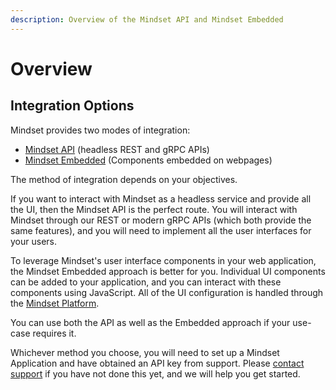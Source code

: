 ```yaml
---
description: Overview of the Mindset API and Mindset Embedded
---
```


# Overview

## Integration Options

Mindset provides two modes of integration:

* [Mindset API](api-and-sdk.md) (headless REST and gRPC APIs)
* [Mindset Embedded](mindset-embedded.md) (Components embedded on webpages)

The method of integration depends on your objectives.&#x20;

If you want to interact with Mindset as a headless service and provide all the UI, then the Mindset API is the perfect route. You will interact with Mindset through our REST or modern gRPC APIs (which both provide the same features), and you will need to implement all the user interfaces for your users.

To leverage Mindset's user interface components in your web application, the Mindset Embedded approach is better for you. Individual UI components can be added to your application, and you can interact with these components using JavaScript. All of the UI configuration is handled through the [Mindset Platform](broken-reference).

You can use both the API as well as the Embedded approach if your use-case requires it.

Whichever method you choose, you will need to set up a Mindset Application and have obtained an API key from support. Please [contact support](../support/contacting-support.md) if you have not done this yet, and we will help you get started.
